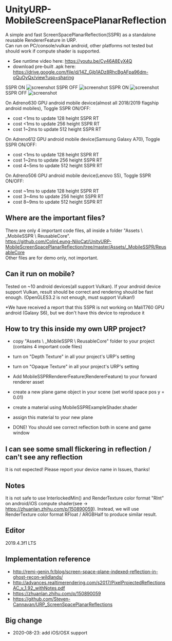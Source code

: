 # UnityURP-MobileScreenSpacePlanarReflection
 A simple and fast ScreenSpacePlanarReflection(SSPR) as a standalone reusable RendererFeature in URP.  
 Can run on PC/console/vulkan android, other platforms not tested but should work if compute shader is supported. 
 - See runtime video here: https://youtu.be/Cy46A8EyX4Q
 - download pre-built .apk here: https://drive.google.com/file/d/14Z_Gjb1ADz8RhcBgAFpa96dm-oQuOyQx/view?usp=sharing  
 
 SSPR ON
 ![screenshot](https://i.imgur.com/cNaVHLK.png)
 SSPR OFF
 ![screenshot](https://i.imgur.com/0WCIcTM.png)
 SSPR ON
 ![screenshot](https://i.imgur.com/XvudHkR.png)
 SSPR OFF
 ![screenshot](https://i.imgur.com/AZ08hZ8.png)
 
On Adreno630 GPU android mobile device(almost all 2018/2019 flagship android mobiles), Toggle SSPR ON/OFF:
 - cost <1ms to update 128 height SSPR RT
 - cost <1ms to update 256 height SSPR RT
 - cost 1~2ms to update 512 height SSPR RT  
 
On Adreno612 GPU android mobile device(Samsung Galaxy A70), Toggle SSPR ON/OFF:
 - cost <1ms to update 128 height SSPR RT
 - cost 1~2ms to update 256 height SSPR RT
 - cost 4~5ms to update 512 height SSPR RT
 
 On Adreno506 GPU android mobile device(Lenovo S5), Toggle SSPR ON/OFF:
 - cost ~1ms to update 128 height SSPR RT
 - cost 3~4ms to update 256 height SSPR RT
 - cost 8~9ms to update 512 height SSPR RT
 
 Where are the important files?
-------------------
 There are only 4 important code files, all inside a folder "Assets \ _MobileSSPR \ ReusableCore".  
https://github.com/ColinLeung-NiloCat/UnityURP-MobileScreenSpacePlanarReflection/tree/master/Assets/_MobileSSPR/ReusableCore  
 Other files are for demo only, not important.
 
 Can it run on mobile?
-------------------
 Tested on ~10 android devices(all support Vulkan).
 If your android device support Vulkan, result should be correct and rendering should be fast enough. (OpenGLES3.2 is not enough, must support Vulkan!)
   
 *We have received a report that this SSPR is not working on MaliT760 GPU android (Galaxy S6), but we don't have this device to reproduce it
 
 How to try this inside my own URP project?
 -------------------
 - copy "Assets \ _MobileSSPR \ ReusableCore" folder to your project (contains 4 important code files)
 - turn on "Depth Texture" in all your project's URP's setting
 - turn on "Opaque Texture" in all your project's URP's setting
 - Add MobileSSPRRendererFeature(RendererFeature) to your forward renderer asset
   
 - create a new plane game object in your scene (set world space pos y = 0.01)
 - create a material using MobileSSPRExampleShader.shader
 - assign this material to your new plane
   
 - DONE! You should see correct reflection both in scene and game window

 I can see some small flickering in reflection / can't see any reflection
 -------------------
It is not expected! Please report your device name in Issues, thanks!
 
 Notes
 -------------------  
It is not safe to use InterlockedMin() and RenderTexture color format "RInt" on android/iOS compute shader(see -> https://zhuanlan.zhihu.com/p/150890059). 
Instead, we will use RenderTexture color format RFloat / ARGBHalf to produce similar result.
 
 Editor
 -------------------
2019.4.3f1 LTS

Implementation reference
-------------------
- http://remi-genin.fr/blog/screen-space-plane-indexed-reflection-in-ghost-recon-wildlands/
- http://advances.realtimerendering.com/s2017/PixelProjectedReflectionsAC_v_1.92_withNotes.pdf
- https://zhuanlan.zhihu.com/p/150890059
- https://github.com/Steven-Cannavan/URP_ScreenSpacePlanarReflections

Big change
-------------------
- 2020-08-23: add iOS/OSX support
